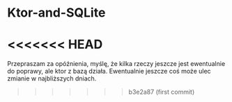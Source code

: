 # Ktor-and-SQLite
<<<<<<< HEAD
=======
Przepraszam za opóźnienia, myślę, że kilka rzeczy jeszcze jest ewentualnie do poprawy, ale ktor z bazą działa.
Ewentualnie jeszcze coś może ulec zmianie w najbliższych dniach.
>>>>>>> b3e2a87 (first commit)
